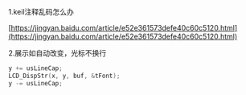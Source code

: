 1.keil注释乱码怎么办

[https://jingyan.baidu.com/article/e52e361573defe40c60c5120.html](https://jingyan.baidu.com/article/e52e361573defe40c60c5120.html)

2.展示如自动改变，光标不换行

```c
y += usLineCap;
LCD_DispStr(x, y, buf, &tFont);
y -= usLineCap;
```



